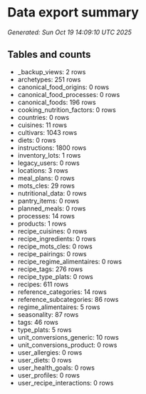 # Data export summary
_Generated: Sun Oct 19 14:09:10 UTC 2025_

## Tables and counts
- _backup_views: 2 rows
- archetypes: 251 rows
- canonical_food_origins: 0 rows
- canonical_food_processes: 0 rows
- canonical_foods: 196 rows
- cooking_nutrition_factors: 0 rows
- countries: 0 rows
- cuisines: 11 rows
- cultivars: 1043 rows
- diets: 0 rows
- instructions: 1800 rows
- inventory_lots: 1 rows
- legacy_users: 0 rows
- locations: 3 rows
- meal_plans: 0 rows
- mots_cles: 29 rows
- nutritional_data: 0 rows
- pantry_items: 0 rows
- planned_meals: 0 rows
- processes: 14 rows
- products: 1 rows
- recipe_cuisines: 0 rows
- recipe_ingredients: 0 rows
- recipe_mots_cles: 0 rows
- recipe_pairings: 0 rows
- recipe_regime_alimentaires: 0 rows
- recipe_tags: 276 rows
- recipe_type_plats: 0 rows
- recipes: 611 rows
- reference_categories: 14 rows
- reference_subcategories: 86 rows
- regime_alimentaires: 5 rows
- seasonality: 87 rows
- tags: 46 rows
- type_plats: 5 rows
- unit_conversions_generic: 10 rows
- unit_conversions_product: 0 rows
- user_allergies: 0 rows
- user_diets: 0 rows
- user_health_goals: 0 rows
- user_profiles: 0 rows
- user_recipe_interactions: 0 rows
